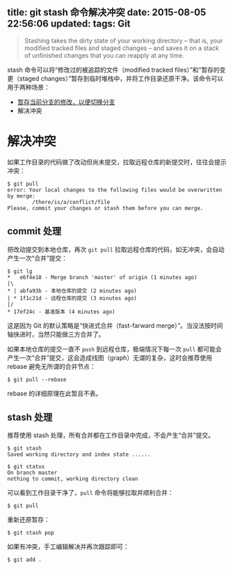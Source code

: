 title: git stash 命令解决冲突
date: 2015-08-05 22:56:06
updated:
tags: Git
---

> Stashing takes the dirty state of your working directory – that is, your modified tracked files and staged changes – and saves it on a stack of unfinished changes that you can reapply at any time.

stash 命令可以将“修改过的被追踪的文件（modified tracked files）”和“暂存的变更（staged changes）”暂存到临时堆栈中，并将工作目录还原干净。该命令可以用于两种场景：

* [暂存当前分支的修改，以便切换分支](http://git-scm.com/book/zh/v1/Git-工具-储藏（Stashing）)
* 解决冲突

# 解决冲突

如果工作目录的代码做了改动但尚未提交，拉取远程仓库的新提交时，往往会提示冲突：

```
$ git pull
error: Your local changes to the following files would be overwritten by merge:
        /there/is/a/conflict/file
Please, commit your changes or stash them before you can merge.
```

## commit 处理

把改动提交到本地仓库，再次 `git pull` 拉取远程仓库的代码，如无冲突，会自动产生一次“合并”提交：

```
$ git lg
*   e6f4e18 - Merge branch 'master' of origin (1 minutes ago)
|\  
* | abfa93b - 本地仓库的提交 (2 minutes ago)
| * 1f1c21d - 远程仓库的提交 (3 minutes ago)
|/  
* 17ef24c - 基准版本 (4 minutes ago)

```

这是因为 Git 的默认策略是“快进式合并（fast-farward merge）”。当没法按时间轴快进时，当然只能做三方合并了。

如果本地仓库的提交一直不 `push` 到远程仓库，极端情况下每一次 `pull` 都可能会产生一次“合并”提交，这会造成线图（graph）无谓的复杂，这时会推荐使用 rebase 避免无所谓的合并节点：

```
$ git pull --rebase
```

rebase 的详细原理在此暂且不表。

## stash 处理

推荐使用 stash 处理，所有合并都在工作目录中完成，不会产生“合并”提交。

```
$ git stash
Saved working directory and index state ......
```

```
$ git status
On branch master
nothing to commit, working directory clean
```

可以看到工作目录干净了，`pull` 命令将能够拉取并顺利合并：

```
$ git pull
```

重新还原暂存：

```
$ git stash pop
```

如果有冲突，手工编辑解决并再次跟踪即可：

```
$ git add .
```